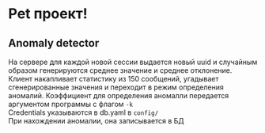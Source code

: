# Pet проект!

## Anomaly detector

На сервере для каждой новой сессии выдается новый uuid и случайным образом генерируются
среднее значение и среднее отклонение.\
Клиент накапливает статистику из 150 сообщений, угадывает сгенерированные значения и переходит
в режим определения аномалий. Коэффициент для определения аномалли передается аргументом программы
с флагом `-k`\
Credentials указываются в db.yaml в `config/`\
При нахождении аномалии, она записывается в БД